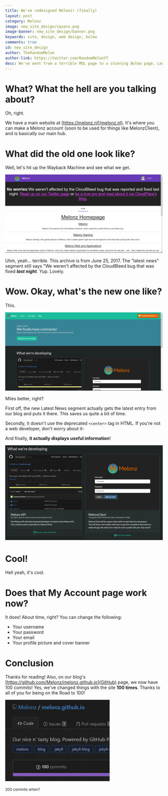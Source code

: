 ```yaml
---
title: We've redesigned Melonz! (finally)
layout: post
category: Melonz
image: new_site_design/square.png
image-banner: new_site_design/banner.png
keywords: site, design, web design, bulma
comments: true
id: new_site_design
author: TheRandomMelon
author-link: https://twitter.com/RandomMelonYT
desc: We've went from a terrible MDL page to a stunning Bulma page. Learn more here.
---
```


# What? What the hell are you talking about?
Oh, right.

We have a main website at [https://melonz.nl](melonz.nl). It's where you can make a Melonz account (soon to be used for things like MelonzClient), and is basically our main hub.

# What did the old one look like?
Well, let's hit up the Wayback Machine and see what we get.

![Old website](/img/posts/new_site_design/oldweb.png)

Uhm, yeah... terrible.
This archive is from June 25, 2017. The "latest news" segment still says "We weren't affected by the CloudBleed bug that was fixed _**last night**_. Yup. Lovely.

# Wow. Okay, what's the new one like?
This.

![Newer and better website](/img/posts/new_site_design/newweb.png)

Miles better, right?

First off, the new Latest News segment actually gets the latest entry from our blog and puts it there. This saves us quite a bit of time.

Secondly, it doesn't use the deprecated ``<center>`` tag in HTML. If you're not a web developer, don't worry about it-

And finally, **it actually displays useful information**!

![What we're developing](/img/posts/new_site_design/developing.png)

# Cool!
Hell yeah, it's cool.

# Does that My Account page work now?
It does! About time, right? You can change the following:

- Your username
- Your password
- Your email
- Your profile picture and cover banner

# Conclusion
Thanks for reading! Also, on our blog's [https://github.com/Melonz/melonz.github.io](GitHub) page, we now have 100 commits! Yes, we've changed things with the site **100 times**. Thanks to all of you for being on the Road to 100!

![100 commits!](/img/posts/new_site_design/100commits.png)

<small>200 commits when?</small>